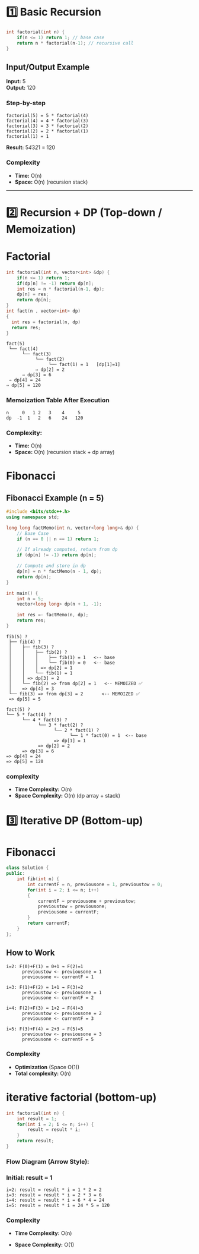 # 1️⃣ Basic Recursion

```cpp
int factorial(int n) {
    if(n <= 1) return 1; // base case
    return n * factorial(n-1); // recursive call
}
```

## Input/Output Example

**Input:** 5  
**Output:** 120

### Step-by-step

```
factorial(5) = 5 * factorial(4)
factorial(4) = 4 * factorial(3)
factorial(3) = 3 * factorial(2)
factorial(2) = 2 * factorial(1)
factorial(1) = 1
```

**Result:** 5*4*3*2*1 = 120

### Complexity

- **Time:** O(n)
- **Space:** O(n) (recursion stack)

---

# 2️⃣ Recursion + DP (Top-down / Memoization)

# Factorial

```cpp
int factorial(int n, vector<int> &dp) {
    if(n <= 1) return 1;
    if(dp[n] != -1) return dp[n];
    int res = n * factorial(n-1, dp);
    dp[n] = res;
    return dp[n];
}
int fact(n , vector<int> dp)
{
  int res = factorial(n, dp)
  return res;
}
```

```
fact(5)
 └── fact(4)
      └── fact(3)
           └── fact(2)
                └── fact(1) = 1   [dp[1]=1]
           ⇒ dp[2] = 2
      ⇒ dp[3] = 6
 ⇒ dp[4] = 24
⇒ dp[5] = 120
```

### Memoization Table After Execution

```
n	  0	  1	2	3	 4	   5
dp	-1	1	2	6	 24	  120
```

### Complexity:

- **Time:** O(n)
- **Space:** O(n) (recursion stack + dp array)

# Fibonacci

## Fibonacci Example (n = 5)

```cpp
#include <bits/stdc++.h>
using namespace std;

long long factMemo(int n, vector<long long>& dp) {
    // Base Case
    if (n == 0 || n == 1) return 1;

    // If already computed, return from dp
    if (dp[n] != -1) return dp[n];

    // Compute and store in dp
    dp[n] = n * factMemo(n - 1, dp);
    return dp[n];
}

int main() {
    int n = 5;
    vector<long long> dp(n + 1, -1);

    int res =- factMemo(n, dp);
    return res;
}

```

```
fib(5) ?
 ├── fib(4) ?
 │    ├── fib(3) ?
 │    │    ├── fib(2) ?
 │    │    │    ├── fib(1) = 1   <-- base
 │    │    │    └── fib(0) = 0   <-- base
 │    │    │ => dp[2] = 1
 │    │    └── fib(1) = 1
 │    │ => dp[3] = 2
 │    └── fib(2) => from dp[2] = 1   <-- MEMOIZED ✅
 │    => dp[4] = 3
 └── fib(3) => from dp[3] = 2       <-- MEMOIZED ✅
 => dp[5] = 5
```

```
fact(5) ?
└── 5 * fact(4) ?
      └── 4 * fact(3) ?
            └── 3 * fact(2) ?
                  └── 2 * fact(1) ?
                        └── 1 * fact(0) = 1  <-- base
                  => dp[1] = 1
            => dp[2] = 2
      => dp[3] = 6
=> dp[4] = 24
=> dp[5] = 120
```

### complexity

- **Time Complexity:** O(n)
- **Space Complexity:** O(n) (dp array + stack)

# 3️⃣ Iterative DP (Bottom-up)

# Fibonacci

```cpp
class Solution {
public:
    int fib(int n) {
        int currentF = n, previousone = 1, previoustow = 0;
        for(int i = 2; i <= n; i++)
        {
            currentF = previousone + previoustow;
            previoustow = previousone;
            previousone = currentF;
        }
        return currentF;
    }
};
```

## How to Work

```
i=2: F(0)+F(1) = 0+1 → F(2)=1
      previoustow <- previousone = 1
      previousone <- currentF = 1

i=3: F(1)+F(2) = 1+1 → F(3)=2
      previoustow <- previousone = 1
      previousone <- currentF = 2

i=4: F(2)+F(3) = 1+2 → F(4)=3
      previoustow <- previousone = 2
      previousone <- currentF = 3

i=5: F(3)+F(4) = 2+3 → F(5)=5
      previoustow <- previousone = 3
      previousone <- currentF = 5
```

### Complexity

- **Optimization** (Space O(1))
- **Total complexity:** O(n)

# iterative factorial (bottom-up)

```cpp
int factorial(int n) {
    int result = 1;
    for(int i = 2; i <= n; i++) {
        result = result * i;
    }
    return result;
}

```

### Flow Diagram (Arrow Style):

### Initial: result = 1

```
i=2: result = result * i = 1 * 2 = 2
i=3: result = result * i = 2 * 3 = 6
i=4: result = result * i = 6 * 4 = 24
i=5: result = result * i = 24 * 5 = 120
```

### Complexity

- **Time Complexity:** O(n)

- **Space Complexity:** O(1)
